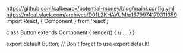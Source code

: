 https://github.com/calbearox/potential-money/blog/main/.config.yml https://m1cal.slack.com/archives/D01L2KHAVUM/p1679974179311359
import React, { Component } from 'react';

class Button extends Component {
  render() {
    // ...
  }
}

export default Button; // Don’t forget to use export default!